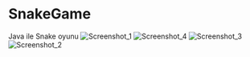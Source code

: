 # SnakeGame
Java ile Snake oyunu 
![Screenshot_1](https://user-images.githubusercontent.com/41691766/110020266-6de17780-7d3a-11eb-8795-14ec6f8f95ac.png)
![Screenshot_4](https://user-images.githubusercontent.com/41691766/110020277-6f12a480-7d3a-11eb-90a5-2c27c505fa74.png)
![Screenshot_3](https://user-images.githubusercontent.com/41691766/110020272-6f12a480-7d3a-11eb-8455-b216b3972a8d.png)
![Screenshot_2](https://user-images.githubusercontent.com/41691766/110020276-6f12a480-7d3a-11eb-972d-8d73705604f0.png)

